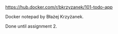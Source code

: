 https://hub.docker.com/r/bkrzyzanek/101-todo-app

Docker notepad by Błażej Krzyżanek.

Done until assignment 2.
